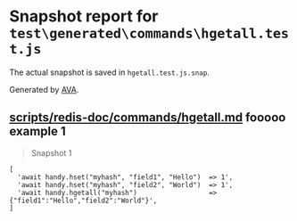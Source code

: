 # Snapshot report for `test\generated\commands\hgetall.test.js`

The actual snapshot is saved in `hgetall.test.js.snap`.

Generated by [AVA](https://ava.li).

## [scripts/redis-doc/commands/hgetall.md](../../../../scripts/redis-doc/commands/hgetall.md) fooooo example 1

> Snapshot 1

    [
      'await handy.hset("myhash", "field1", "Hello")  => 1',
      'await handy.hset("myhash", "field2", "World")  => 1',
      'await handy.hgetall("myhash")                  => {"field1":"Hello","field2":"World"}',
    ]
